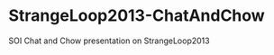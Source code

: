 StrangeLoop2013-ChatAndChow
===========================

SOI Chat and Chow presentation on StrangeLoop2013
